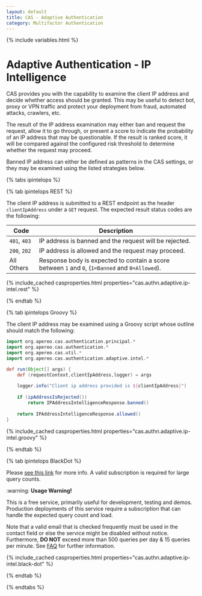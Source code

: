 ```yaml
---
layout: default
title: CAS - Adaptive Authentication
category: Multifactor Authentication
---
```


{% include variables.html %}

# Adaptive Authentication - IP Intelligence

CAS provides you with the capability to examine the client IP address and decide whether access should be granted. This may be useful
to detect bot, proxy or VPN traffic and protect your deployment from fraud, automated attacks, crawlers, etc.

The result of the IP address examination may either ban and request the request, allow it to go through, or present a score 
to indicate the probability of an IP address that may be questionable. If the result is ranked score, it will be compared against
the configured risk threshold to determine whether the request may proceed.

Banned IP address can either be defined as patterns in the CAS settings, or they may be examined using the listed strategies below.
 
{% tabs ipintelops %}

{% tab ipintelops REST %}

The client IP address is submitted to a REST endpoint as the
header `clientIpAddress` under a `GET` request. The expected result status codes are the following:

| Code         | Description                                                                                     |
|--------------|-------------------------------------------------------------------------------------------------|
| `401`, `403` | IP address is banned and the request will be rejected.                                          |
| `200`, `202` | IP address is allowed and the request may proceed.                                              |
| All Others   | Response body is expected to contain a score between `1` and `0`, (`1=Banned` and `0=Allowed`). |

{% include_cached casproperties.html properties="cas.authn.adaptive.ip-intel.rest" %}

{% endtab %}

{% tab ipintelops Groovy %}

The client IP address may be examined using a Groovy script whose outline should match the following:

```groovy
import org.apereo.cas.authentication.principal.*
import org.apereo.cas.authentication.*
import org.apereo.cas.util.*
import org.apereo.cas.authentication.adaptive.intel.*

def run(Object[] args) {
    def (requestContext,clientIpAddress,logger) = args
    
    logger.info("Client ip address provided is ${clientIpAddress}")
    
    if (ipAddressIsRejected())
        return IPAddressIntelligenceResponse.banned()
    
    return IPAddressIntelligenceResponse.allowed()
}
```

{% include_cached casproperties.html properties="cas.authn.adaptive.ip-intel.groovy" %}

{% endtab %}

{% tab ipintelops BlackDot %}

Please [see this link](https://getipintel.net/) for more info. A valid subscription is required for large query counts.

<div class="alert alert-warning">:warning: <strong>Usage Warning!</strong><p>This is a free service, 
primarily useful for development, testing and demos. Production deployments 
of this service require a subscription that can handle the expected query count and load.</p></div>

Note that a valid email that is checked frequently must be used in the contact
field or else the service might be disabled without notice. Furthermore, **DO NOT** exceed more
than 500 queries per day & 15 queries per minute. See [FAQ](https://getipintel.net/#FAQ) for further information.

{% include_cached casproperties.html properties="cas.authn.adaptive.ip-intel.black-dot" %}

{% endtab %}

{% endtabs %}
